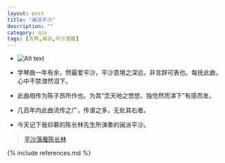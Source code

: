 ```yaml
---
layout: post
title: "闽派平沙"
description: ""
category: qin
tags: [古琴,闽派,平沙落雁]
---
```

* ![Alt text](http://t1.gstatic.com/images?q=tbn:ANd9GcT1ApJ2bcZPBaIq1RC1rzjSVMqeYBgZW5clhJ8VJHxtQWAlRCN6)

* 学琴曲一年有余，然最爱平沙，平沙意境之深远，非言辞可表也。每抚此曲，心中不禁潸然泪下。

* 此曲相传为陈子昂所作也。为其“念天地之悠悠，独怆然而涕下”有感而发。
* 几百年内此曲流传之广，传谱之多，无处其右者。

* 今天记下我仰慕的陈长林先生所演奏的闽派平沙。

>   [平沙落雁陈长林](http://v.youku.com/v_show/id_XMTQwNzY4NDAw.html) 

{% include references.md %}
